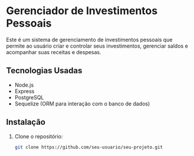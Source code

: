 # Gerenciador de Investimentos Pessoais

Este é um sistema de gerenciamento de investimentos pessoais que permite ao usuário criar e controlar seus investimentos, gerenciar saldos e acompanhar suas receitas e despesas.

## Tecnologias Usadas
- Node.js
- Express
- PostgreSQL
- Sequelize (ORM para interação com o banco de dados)

## Instalação

1. Clone o repositório:
   ```bash
   git clone https://github.com/seu-usuario/seu-projeto.git

